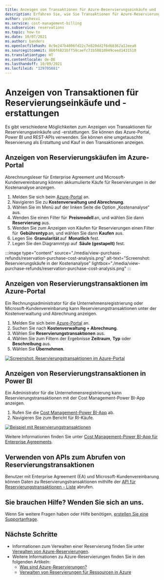 ```yaml
---
title: Anzeigen von Transaktionen für Azure-Reservierungseinkäufe und -erstattungen
description: Erfahren Sie, wie Sie Transaktionen für Azure-Reservierungseinkäufe und -erstattungen anzeigen können.
author: yashesvi
ms.service: cost-management-billing
ms.subservice: reservations
ms.topic: how-to
ms.date: 10/07/2021
ms.author: banders
ms.openlocfilehash: 0c9e247b4006fd22c7e820dd2f6d68362a12eea8
ms.sourcegitcommit: 860f6821bff59caefc71b50810949ceed1431510
ms.translationtype: HT
ms.contentlocale: de-DE
ms.lasthandoff: 10/09/2021
ms.locfileid: "129705881"
---
```

# <a name="view-reservation-purchase-and-refund-transactions"></a>Anzeigen von Transaktionen für Reservierungseinkäufe und -erstattungen

Es gibt verschiedene Möglichkeiten zum Anzeigen von Transaktionen für Reservierungseinkäufe und -erstattungen. Sie können das Azure-Portal, Power BI und REST-APIs verwenden. Sie können eine umgetauschte Reservierung als Erstattung und Kauf in den Transaktionen anzeigen.

## <a name="view-reservation-purchases-in-the-azure-portal"></a>Anzeigen von Reservierungskäufen im Azure-Portal

Abrechnungsleser für Enterprise Agreement und Microsoft-Kundenvereinbarung können akkumulierte Käufe für Reservierungen in der Kostenanalyse anzeigen.

1. Melden Sie sich beim [Azure-Portal](https://portal.azure.com) an.
1. Navigieren Sie zu **Kostenverwaltung und Abrechnung**.
1. Wählen Sie im Menü auf der linken Seite die Option „Kostenanalyse“ aus.
1. Wenden Sie einen Filter für  **Preismodell** an, und wählen Sie dann **Reservierung** aus.
1. Wenden Sie zum Anzeigen von Käufen für Reservierungen einen Filter für  **Gebührentyp** an, und wählen Sie dann **Kaufen** aus.
1. Legen Sie  **Granularität** auf  **Monatlich** fest.
1. Legen Sie den Diagrammtyp auf  **Säule (gestapelt)** fest.

:::image type="content" source="./media/view-purchase-refunds/reservation-purchase-cost-analysis.png" alt-text="Screenshot: Reservierungskäufe in der Kostenanalyse" lightbox="./media/view-purchase-refunds/reservation-purchase-cost-analysis.png" :::

## <a name="view-reservation-transactions-in-the-azure-portal"></a>Anzeigen von Reservierungstransaktionen im Azure-Portal

Ein Rechnungsadministrator für die Unternehmensregistrierung oder Microsoft-Kundenvereinbarung kann Reservierungstransaktionen unter der Kostenverwaltung und Abrechnung anzeigen.

1. Melden Sie sich beim [Azure-Portal](https://portal.azure.com) an.
1. Suchen Sie nach **Kostenverwaltung + Abrechnung**.
1. Wählen Sie **Reservierungstransaktionen** aus.
1. Wählen Sie zum Filtern der Ergebnisse **Zeitraum**, **Typ** oder **Beschreibung** aus.
1. Wählen Sie **Übernehmen**.

[![Screenshot: Reservierungstransaktionen im Azure-Portal](./media/view-purchase-refunds/azure-portal-reservation-transactions.png)](./media/view-purchase-refunds/azure-portal-reservation-transactions.png#lightbox)

## <a name="view-reservation-transactions-in-power-bi"></a>Anzeigen von Reservierungstransaktionen in Power BI

Ein Administrator für die Unternehmensregistrierung kann Reservierungstransaktionen mit der Cost Management-Power BI-App anzeigen.

1. Rufen Sie die [Cost Management-Power BI-App](https://appsource.microsoft.com/product/power-bi/costmanagement.azurecostmanagementapp) ab.
1. Navigieren Sie zum Bericht für RI-Käufe.

[![Beispiel mit Reservierungstransaktionen](./media/view-purchase-refunds/power-bi-reservation-transactions.png)](./media/view-purchase-refunds/power-bi-reservation-transactions.png#lightbox)

Weitere Informationen finden Sie unter [Cost Management-Power BI-App für Enterprise Agreements](../costs/analyze-cost-data-azure-cost-management-power-bi-template-app.md).

## <a name="use-apis-to-get-reservation-transactions"></a>Verwenden von APIs zum Abrufen von Reservierungstransaktionen

Benutzer mit Enterprise Agreement (EA) und Microsoft-Kundenvereinbarung können Daten zu Reservierungstransaktionen mithilfe der [API für Reservierungstransaktionen – Liste](/rest/api/consumption/reservationtransactions/list) abrufen.

## <a name="need-help-contact-us"></a>Sie brauchen Hilfe? Wenden Sie sich an uns.

Wenn Sie weitere Fragen haben oder Hilfe benötigen, [erstellen Sie eine Supportanfrage](https://portal.azure.com/#blade/Microsoft_Azure_Support/HelpAndSupportBlade/newsupportrequest).

## <a name="next-steps"></a>Nächste Schritte

- Informationen zum Verwalten einer Reservierung finden Sie unter [Verwalten von Azure-Reservierungen](manage-reserved-vm-instance.md).
- Weitere Informationen zu Azure-Reservierungen finden Sie in den folgenden Artikeln:
  - [Was sind Azure-Reservierungen?](save-compute-costs-reservations.md)
  - [Verwalten von Reservierungen für Ressourcen in Azure](manage-reserved-vm-instance.md)
